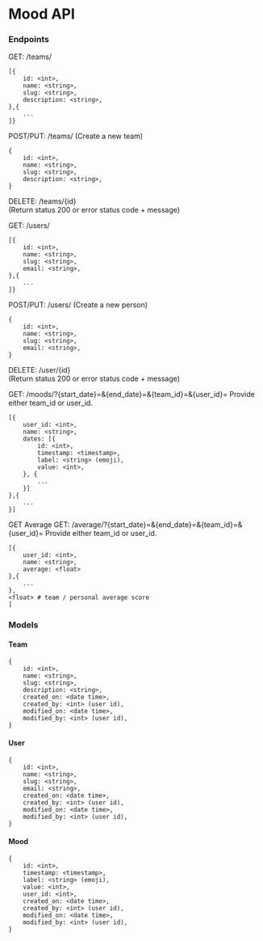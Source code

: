 # Mood API

### Endpoints

GET: /teams/ 
```
[{
    id: <int>,
    name: <string>,
    slug: <string>,
    description: <string>,
},{
    ...
]}
```

POST/PUT: /teams/ (Create a new team)  
```
{
    id: <int>,
    name: <string>,
    slug: <string>,
    description: <string>,
}
```

DELETE: /teams/{id}  
(Return status 200 or error status code + message)

GET: /users/  
```
[{
    id: <int>,
    name: <string>,
    slug: <string>,
    email: <string>,
},{
    ...
]}
```

POST/PUT: /users/ (Create a new person)  
```
{
    id: <int>,
    name: <string>,
    slug: <string>,
    email: <string>,
}
```

DELETE: /user/{id}  
(Return status 200 or error status code + message)

GET: /moods/?{start_date}=<date>&{end_date}=<date>&{team_id}=<int>&{user_id}=<int>
Provide either team_id or user_id.
```
[{
    user_id: <int>,
    name: <string>,
    dates: [{
        id: <int>,
        timestamp: <timestamp>,
        label: <string> (emoji),
        value: <int>,    
    }, {
        ...
    }]
},{
    ...
}]
```

GET Average
GET: /average/?{start_date}=<date>&{end_date}=<date>&{team_id}=<int>&{user_id}=<int>
Provide either team_id or user_id.
```
[{
    user_id: <int>,
    name: <string>,
    average: <float>
},{
    ...
},
<float> # team / personal average score
]
```



### Models

#### Team
```
{
    id: <int>,
    name: <string>,
    slug: <string>,
    description: <string>,
    created_on: <date time>,
    created_by: <int> (user id),
    modified_on: <date time>,
    modified_by: <int> (user id),
}
```

#### User
```
{
    id: <int>,
    name: <string>,
    slug: <string>,
    email: <string>,
    created_on: <date time>,
    created_by: <int> (user id),
    modified_on: <date time>,
    modified_by: <int> (user id),
}
```

#### Mood
```
{
    id: <int>,
    timestamp: <timestamp>,
    label: <string> (emoji),
    value: <int>,
    user_id: <int>,
    created_on: <date time>,
    created_by: <int> (user id),
    modified_on: <date time>,
    modified_by: <int> (user id),
}
```
